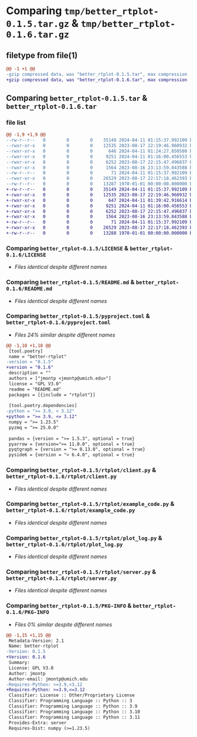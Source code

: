 # Comparing `tmp/better_rtplot-0.1.5.tar.gz` & `tmp/better_rtplot-0.1.6.tar.gz`

## filetype from file(1)

```diff
@@ -1 +1 @@
-gzip compressed data, was "better_rtplot-0.1.5.tar", max compression
+gzip compressed data, was "better_rtplot-0.1.6.tar", max compression
```

## Comparing `better_rtplot-0.1.5.tar` & `better_rtplot-0.1.6.tar`

### file list

```diff
@@ -1,9 +1,9 @@
--rw-r--r--   0        0        0    35149 2024-04-11 01:15:37.992109 better_rtplot-0.1.5/LICENSE
--rwxr-xr-x   0        0        0    12535 2023-08-17 22:19:46.960932 better_rtplot-0.1.5/README.md
--rwxr-xr-x   0        0        0      646 2024-04-11 01:24:27.850580 better_rtplot-0.1.5/pyproject.toml
--rwxr-xr-x   0        0        0     9251 2024-04-11 01:16:00.456553 better_rtplot-0.1.5/rtplot/client.py
--rwxr-xr-x   0        0        0     6252 2023-08-17 22:15:47.496837 better_rtplot-0.1.5/rtplot/example_code.py
--rwxr-xr-x   0        0        0     1564 2023-08-16 23:13:59.843588 better_rtplot-0.1.5/rtplot/plot_log.py
--rw-r--r--   0        0        0       71 2024-04-11 01:15:37.992109 better_rtplot-0.1.5/rtplot/saved_plots/.gitignore
--rwxr-xr-x   0        0        0    26529 2023-08-17 22:17:18.462393 better_rtplot-0.1.5/rtplot/server.py
--rw-r--r--   0        0        0    13287 1970-01-01 00:00:00.000000 better_rtplot-0.1.5/PKG-INFO
+-rw-r--r--   0        0        0    35149 2024-04-11 01:15:37.992109 better_rtplot-0.1.6/LICENSE
+-rwxr-xr-x   0        0        0    12535 2023-08-17 22:19:46.960932 better_rtplot-0.1.6/README.md
+-rwxr-xr-x   0        0        0      647 2024-04-11 01:39:42.916614 better_rtplot-0.1.6/pyproject.toml
+-rwxr-xr-x   0        0        0     9251 2024-04-11 01:16:00.456553 better_rtplot-0.1.6/rtplot/client.py
+-rwxr-xr-x   0        0        0     6252 2023-08-17 22:15:47.496837 better_rtplot-0.1.6/rtplot/example_code.py
+-rwxr-xr-x   0        0        0     1564 2023-08-16 23:13:59.843588 better_rtplot-0.1.6/rtplot/plot_log.py
+-rw-r--r--   0        0        0       71 2024-04-11 01:15:37.992109 better_rtplot-0.1.6/rtplot/saved_plots/.gitignore
+-rwxr-xr-x   0        0        0    26529 2023-08-17 22:17:18.462393 better_rtplot-0.1.6/rtplot/server.py
+-rw-r--r--   0        0        0    13288 1970-01-01 00:00:00.000000 better_rtplot-0.1.6/PKG-INFO
```

### Comparing `better_rtplot-0.1.5/LICENSE` & `better_rtplot-0.1.6/LICENSE`

 * *Files identical despite different names*

### Comparing `better_rtplot-0.1.5/README.md` & `better_rtplot-0.1.6/README.md`

 * *Files identical despite different names*

### Comparing `better_rtplot-0.1.5/pyproject.toml` & `better_rtplot-0.1.6/pyproject.toml`

 * *Files 24% similar despite different names*

```diff
@@ -1,18 +1,18 @@
 [tool.poetry]
 name = "better-rtplot"
-version = "0.1.5"
+version = "0.1.6"
 description = ""
 authors = ["jmontp <jmontp@umich.edu>"]
 license = "GPL V3.0"
 readme = "README.md"
 packages = [{include = "rtplot"}]
 
 [tool.poetry.dependencies]
-python = ">= 3.9, < 3.12"
+python = ">= 3.9, <= 3.12"
 numpy = ">= 1.23.5"
 pyzmq = ">= 25.0.0"
 
 pandas = {version = ">= 1.5.3", optional = true}
 pyarrow = {version=">= 11.0.0", optional = true}
 pyqtgraph = {version = ">= 0.13.0", optional = true}
 pyside6 = {version = "> 6.4.0", optional = true}
```

### Comparing `better_rtplot-0.1.5/rtplot/client.py` & `better_rtplot-0.1.6/rtplot/client.py`

 * *Files identical despite different names*

### Comparing `better_rtplot-0.1.5/rtplot/example_code.py` & `better_rtplot-0.1.6/rtplot/example_code.py`

 * *Files identical despite different names*

### Comparing `better_rtplot-0.1.5/rtplot/plot_log.py` & `better_rtplot-0.1.6/rtplot/plot_log.py`

 * *Files identical despite different names*

### Comparing `better_rtplot-0.1.5/rtplot/server.py` & `better_rtplot-0.1.6/rtplot/server.py`

 * *Files identical despite different names*

### Comparing `better_rtplot-0.1.5/PKG-INFO` & `better_rtplot-0.1.6/PKG-INFO`

 * *Files 0% similar despite different names*

```diff
@@ -1,15 +1,15 @@
 Metadata-Version: 2.1
 Name: better-rtplot
-Version: 0.1.5
+Version: 0.1.6
 Summary: 
 License: GPL V3.0
 Author: jmontp
 Author-email: jmontp@umich.edu
-Requires-Python: >=3.9,<3.12
+Requires-Python: >=3.9,<=3.12
 Classifier: License :: Other/Proprietary License
 Classifier: Programming Language :: Python :: 3
 Classifier: Programming Language :: Python :: 3.9
 Classifier: Programming Language :: Python :: 3.10
 Classifier: Programming Language :: Python :: 3.11
 Provides-Extra: server
 Requires-Dist: numpy (>=1.23.5)
```

